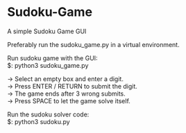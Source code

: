 # Sudoku-Game
A simple Sudoku Game GUI

Preferably run the sudoku_game.py in a virtual environment.

Run sudoku game with the GUI:\
$: python3 sudoku_game.py

-> Select an empty box and enter a digit.\
-> Press ENTER / RETURN to submit the digit.\
-> The game ends after 3 wrong submits.\
-> Press SPACE to let the game solve itself.



Run the sudoku solver code:\
$: python3 sudoku.py
